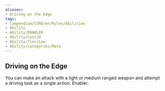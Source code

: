 ```yaml
---
aliases:
- Driving on the Edge
tags:
- Compendium/CSRD/en/Rules/Abilities
- Ability
- Ability/ENABLER
- Ability/Cost/0
- Ability/Tier/Low
- Ability/Categories/Meta
---
```


  
## Driving on the Edge  
You can make an attack with a light or medium ranged weapon and attempt a driving task as a single action. Enabler.